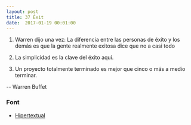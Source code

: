 ```yaml
---
layout: post
title: 37 Éxit
date:  2017-01-19 00:01:00
---
```


1. Warren dijo una vez: La diferencia entre las personas de éxito y los demás es que la gente realmente exitosa dice que no a casi todo

2.  La simplicidad es la clave del éxito aquí. 

3. Un proyecto totalmente terminado es mejor que cinco o más a medio terminar.

-- Warren Buffet



### Font

- [Hipertextual](https://hipertextual.com/2017/01/warren-buffett-decir-no)
